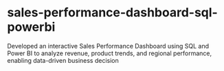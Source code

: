 # sales-performance-dashboard-sql-powerbi
Developed an interactive Sales Performance Dashboard using SQL and Power BI to analyze revenue, product trends, and regional performance, enabling data-driven business decision
